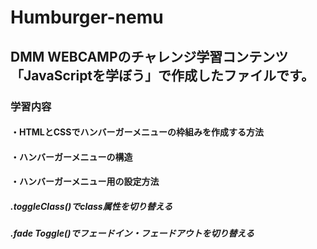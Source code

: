 # Humburger-nemu
## DMM WEBCAMPのチャレンジ学習コンテンツ「JavaScriptを学ぼう」で作成したファイルです。
### 学習内容
#### ・HTMLとCSSでハンバーガーメニューの枠組みを作成する方法
#### ・ハンバーガーメニューの構造
#### ・ハンバーガーメニュー用の設定方法
##### .toggleClass()でclass属性を切り替える
##### .fade Toggle()でフェードイン・フェードアウトを切り替える